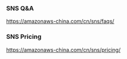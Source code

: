 ### SNS Q&A

https://amazonaws-china.com/cn/sns/faqs/

### SNS Pricing

https://amazonaws-china.com/cn/sns/pricing/

